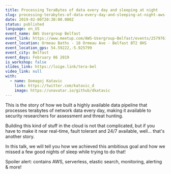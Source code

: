 ```yaml
---
title: Processing TeraBytes of data every day and sleeping at night
slug: processing-terabytes-of-data-every-day-and-sleeping-at-night-aws-usergroup-belfast
date: 2019-02-06T20:30:00.000Z
status: published
language: en_US
event_name: AWS Usergroup Belfast
event_link: https://www.meetup.com/AWS-Usergroup-Belfast/events/257976141/
event_location: Ormeau Baths - 18 Ormeau Ave · Belfast BT2 8HS
event_location_gps: 54.59222,-5.925799
event_city: Belfast
event_days: February 06 2019
is_workshop: false
slides_link: https://loige.link/tera-bel
video_link: null
with:
  - name: Domagoj Katavic
    link: https://twitter.com/katavic_d
    image: https://unavatar.io/github/dkatavic
---
```


This is the story of how we built a highly available data pipeline that processes terabytes of network data every day, making it available to security researchers for assessment and threat hunting.

Building this kind of stuff in the cloud is not that complicated, but if you have to make it near real-time, fault tolerant and 24/7 available, well... that's another story.

In this talk, we will tell you how we achieved this ambitious goal and how we missed a few good nights of sleep while trying to do that!

Spoiler alert: contains AWS, serverless, elastic search, monitoring, alerting & more!

